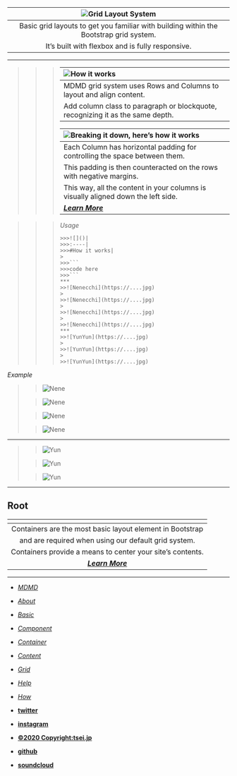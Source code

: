 ![Grid Layout System]()|  
:-:|  
Basic grid layouts to get you familiar with building within the Bootstrap grid system.|  
It’s built with flexbox and is fully responsive.|  

***

>>> ![How it works]()|  
>>> :-|  
>>> MDMD grid system uses Rows and Columns to layout and align content.|  
>>> Add column class to paragraph or blockquote, recognizing it as the same depth.|
>>>
>>>  
>>>  
>>> ![Breaking it down, here’s how it works]()|  
>>> :-|  
>>> Each Column has horizontal padding for controlling the space between them.|  
>>> This padding is then counteracted on the rows with negative margins.|  
>>> This way, all the content in your columns is visually aligned down the left side.|  
>>> [___Learn More___](https://mdbootstrap.com/docs/react/layout/grid-usage/)|  


>
>>>_Usage_
>>>```
>>>>>>![]()|  
>>>>>>:----|  
>>>>>>#How it works|
>>>>
>>>>>>```
>>>>>>code here
>>>>>>```
>>>***
>>>>>![Nenecchi](https://....jpg)
>>>>
>>>>>![Nenecchi](https://....jpg)
>>>>
>>>>>![Nenecchi](https://....jpg)
>>>>
>>>>>![Nenecchi](https://....jpg)
>>>***
>>>>>![YunYun](https://....jpg)
>>>>
>>>>>![YunYun](https://....jpg)
>>>>
>>>>>![YunYun](https://....jpg)
>>>```


_Example_

>>![Nene](https://res.cloudinary.com/dpimrj9cp/image/upload/v1586172431/IMG_4674.jpg)
>
>>![Nene](https://res.cloudinary.com/dpimrj9cp/image/upload/v1586172431/IMG_4674.jpg)
>
>>![Nene](https://res.cloudinary.com/dpimrj9cp/image/upload/v1586172431/IMG_4674.jpg)
>
>>![Nene](https://res.cloudinary.com/dpimrj9cp/image/upload/v1586172431/IMG_4674.jpg)

***

>>![Yun](https://res.cloudinary.com/dpimrj9cp/image/upload/v1586172431/IMG_4671.jpg)
>
>>![Yun](https://res.cloudinary.com/dpimrj9cp/image/upload/v1586172431/IMG_4671.jpg)
>
>>![Yun](https://res.cloudinary.com/dpimrj9cp/image/upload/v1586172431/IMG_4671.jpg)

***

## Root

![]()|  
:-:|  
Containers are the most basic layout element in Bootstrap|  
and are required when using our default grid system.|  
Containers provide a means to center your site’s contents.|  
[___Learn More___](https://mdbootstrap.com/docs/react/layout/overview/)|  

***

- [_MDMD_](/)
- [_About_](/about)
- [_Basic_](/basic)
- [_Component_](/component)
- [_Container_](/container)
- [_Content_](/content)
- [_Grid_](/grid)
- [_Help_](/help)
- [_How_](/how)


- [__twitter__](https://twitter.com/tseijp)
- [__instagram__](https://instagram.com/tseijp)
- [__©2020 Copyright:tsei.jp__](https://tsei.jp)
- [__github__](https://github.com/tseijp)
- [__soundcloud__](https://soundcloud.com/tsei)
